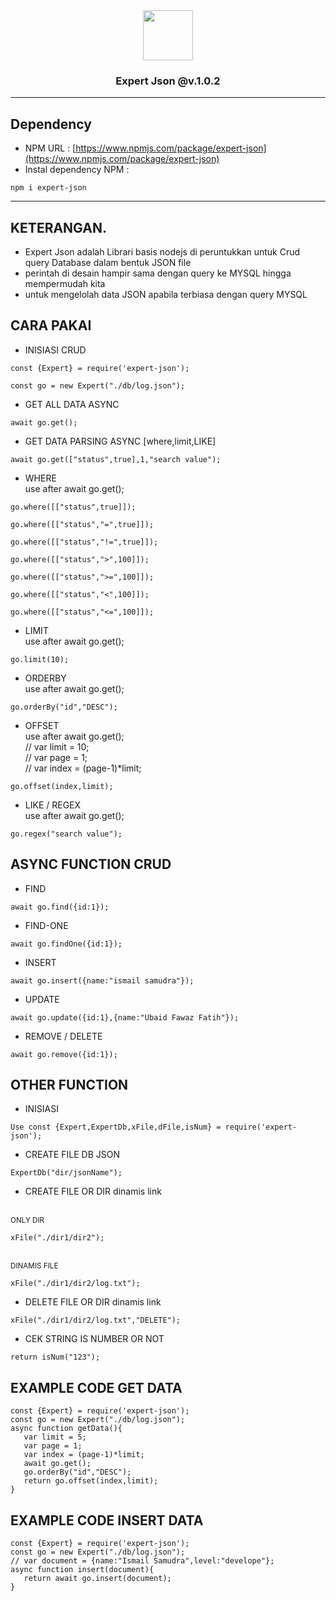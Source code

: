 <div align='center'>
   <img width=80px src='https://github.com/ismailsamudra/expert-json/assets/67509798/1719ed9e-1bb8-4b75-906c-ed92296fdeaf'>
 <h3>
    Expert Json @v.1.0.2
 </h3>
</div>

<hr>

## Dependency
- NPM URL : [https://www.npmjs.com/package/expert-json](https://www.npmjs.com/package/expert-json)
- Instal dependency NPM :
```
npm i expert-json
```

<hr>

## KETERANGAN.
- Expert Json adalah Librari basis nodejs di peruntukkan untuk Crud query Database dalam bentuk JSON file
- perintah di desain hampir sama dengan query ke MYSQL hingga mempermudah kita
- untuk mengelolah data JSON apabila terbiasa dengan query MYSQL

## CARA PAKAI
- INISIASI CRUD

```
const {Expert} = require('expert-json');
```
```
const go = new Expert("./db/log.json");
```
- GET ALL DATA ASYNC
```
await go.get();
```
- GET DATA PARSING ASYNC [where,limit,LIKE]
```
await go.get(["status",true],1,"search value");
```
- WHERE
<br> use after await go.get();
```
go.where([["status",true]]);
```
```
go.where([["status","=",true]]);
```
```
go.where([["status","!=",true]]);
```
```
go.where([["status",">",100]]);
```
```
go.where([["status",">=",100]]);
```
```
go.where([["status","<",100]]);
```
```
go.where([["status","<=",100]]);
```
- LIMIT
<br> use after await go.get();
```
go.limit(10);
```
- ORDERBY
<br> use after await go.get();
```
go.orderBy("id","DESC");
```
- OFFSET
<br> use after await go.get();
<br> // var limit = 10;
<br> // var page = 1;
<br> // var index = (page-1)*limit;
```
go.offset(index,limit);
```
- LIKE / REGEX
<br> use after await go.get();
```
go.regex("search value");
```
## ASYNC FUNCTION CRUD
- FIND
```
await go.find({id:1});
```
- FIND-ONE
```
await go.findOne({id:1});
```
- INSERT
```
await go.insert({name:"ismail samudra"});
```
- UPDATE
```
await go.update({id:1},{name:"Ubaid Fawaz Fatih"});
```
- REMOVE / DELETE
```
await go.remove({id:1});
```
## OTHER FUNCTION
- INISIASI
```
Use const {Expert,ExpertDb,xFile,dFile,isNum} = require('expert-json');
```
- CREATE FILE DB JSON
```
ExpertDb("dir/jsonName");
```
- CREATE FILE OR DIR dinamis link
  
<br><small> ONLY DIR </small>
```
xFile("./dir1/dir2");
```
<br><small> DINAMIS FILE </small>
```
xFile("./dir1/dir2/log.txt");
```
- DELETE FILE OR DIR dinamis link
```
xFile("./dir1/dir2/log.txt","DELETE");
```
- CEK STRING IS NUMBER OR NOT
```
return isNum("123");
```

## EXAMPLE CODE GET DATA
```
const {Expert} = require('expert-json');
const go = new Expert("./db/log.json");
async function getData(){
   var limit = 5;
   var page = 1;
   var index = (page-1)*limit;
   await go.get();
   go.orderBy("id","DESC");
   return go.offset(index,limit);
}
```
## EXAMPLE CODE INSERT DATA
```
const {Expert} = require('expert-json');
const go = new Expert("./db/log.json");
// var document = {name:"Ismail Samudra",level:"develope"};
async function insert(document){
   return await go.insert(document);
}
```


  
